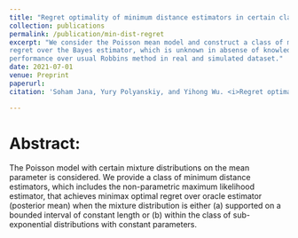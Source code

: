 ```yaml
---
title: "Regret optimality of minimum distance estimators in certain class of Poisson mixtures"
collection: publications
permalink: /publication/min-dist-regret
excerpt: "We consider the Poisson mean model and construct a class of minimum distaance estimators that achieve optimal excess
regret over the Bayes estimator, which is unknown in absense of knowledge about the prior distribution. These estimators also exhibit superior
performance over usual Robbins method in real and simulated dataset."
date: 2021-07-01
venue: Preprint
paperurl: 
citation: 'Soham Jana, Yury Polyanskiy, and Yihong Wu. <i>Regret optimality of minimum distance estimators in certain class of Poisson mixtures.</i> Preprint.'

---
```

Abstract:
=========

The Poisson model with certain mixture distributions on the mean parameter is considered.
We provide a class of minimum distance estimators, which includes
the non-parametric maximum likelihood estimator, that achieves minimax optimal regret over
oracle estimator (posterior mean) when the mixture distribution is either (a) supported on a
bounded interval of constant length or (b) within the class of sub-exponential distributions with
constant parameters.
